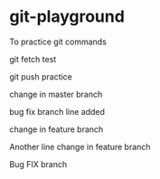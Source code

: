 # git-playground
To practice git commands

git fetch test

git push practice

change in master branch

bug fix branch line added

change in feature branch

Another line change in feature branch

Bug FIX branch